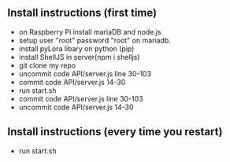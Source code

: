 ## Install instructions (first time)

- on Raspberry Pi install mariaDB and node.js
- setup user "root" password "root" on mariadb.
- install pyLora libary on python (pip)
- install ShellJS in server(npm i shelljs)
- git clone my repo
- uncommit code API/server.js line 30-103
- commit code API/server.js 14-30
- run start.sh
- commit code API/server.js line 30-103
- uncommit code API/server.js 14-30

## Install instructions (every time you restart)

- run start.sh
